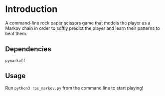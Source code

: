 # Introduction
A command-line rock paper scissors game that models the player as a Markov chain in order to softly predict the player and learn their patterns to beat them.

## Dependencies
```
pymarkoff
```

## Usage
Run `python3 rps_markov.py` from the command line to start playing!